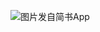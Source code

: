![图片发自简书App](http://upload-images.jianshu.io/upload_images/1691484-657422edfa1e722e.jpg?imageMogr2/auto-orient/strip%7CimageView2/2/w/1080/q/50)
